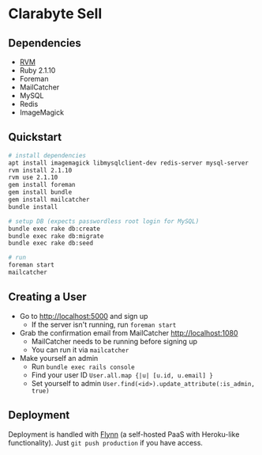 # Clarabyte Sell

## Dependencies
- [RVM][rvm]
- Ruby 2.1.10
- Foreman
- MailCatcher
- MySQL
- Redis
- ImageMagick

[rvm]: https://rvm.io/

## Quickstart
```sh
# install dependencies
apt install imagemagick libmysqlclient-dev redis-server mysql-server
rvm install 2.1.10
rvm use 2.1.10
gem install foreman
gem install bundle
gem install mailcatcher
bundle install

# setup DB (expects passwordless root login for MySQL)
bundle exec rake db:create
bundle exec rake db:migrate
bundle exec rake db:seed

# run
foreman start
mailcatcher
```

## Creating a User
- Go to <http://localhost:5000> and sign up
    - If the server isn't running, run `foreman start`
- Grab the confirmation email from MailCatcher <http://localhost:1080>
    - MailCatcher needs to be running before signing up
    - You can run it via `mailcatcher`
- Make yourself an admin
    - Run `bundle exec rails console`
    - Find your user ID `User.all.map {|u| [u.id, u.email] }`
    - Set yourself to admin `User.find(<id>).update_attribute(:is_admin, true)`

## Deployment
Deployment is handled with [Flynn][flynn] (a self-hosted PaaS with Heroku-like
functionality).  Just `git push production` if you have access.

[flynn]: https://flynn.io
